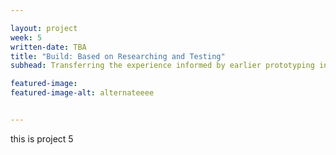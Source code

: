 ```yaml
---

layout: project
week: 5
written-date: TBA
title: "Build: Based on Researching and Testing" 
subhead: Transferring the experience informed by earlier prototyping into a high fidelity app.

featured-image: 
featured-image-alt: alternateeee


---
```


this is project 5